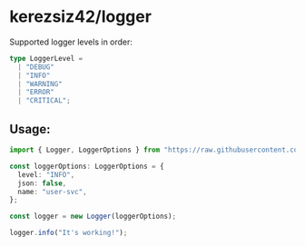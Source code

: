# kerezsiz42/logger

Supported logger levels in order:
```ts
type LoggerLevel =
  | "DEBUG"
  | "INFO"
  | "WARNING"
  | "ERROR"
  | "CRITICAL";
```

## Usage:
```ts
import { Logger, LoggerOptions } from "https://raw.githubusercontent.com/kerezsiz42/logger/master/index.ts";

const loggerOptions: LoggerOptions = {
  level: "INFO",
  json: false,
  name: "user-svc",
};

const logger = new Logger(loggerOptions);

logger.info("It's working!");
```